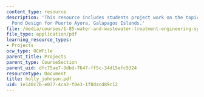 ```yaml
---
content_type: resource
description: 'This resource includes students project work on the topic Waste: Stabilization
  Pond Design for Puerto Ayora, Galapagos Islands.'
file: /media/courses/1-85-water-and-wastewater-treatment-engineering-spring-2006/1e140c7be0774ca2f0e31f8dacd89c12_holly_johnson.pdf
file_type: application/pdf
learning_resource_types:
- Projects
ocw_type: OCWFile
parent_title: Projects
parent_type: CourseSection
parent_uid: dfc75ae7-3dbd-7647-ff5c-34d15efc5324
resourcetype: Document
title: holly_johnson.pdf
uid: 1e140c7b-e077-4ca2-f0e3-1f8dacd89c12
---
```

